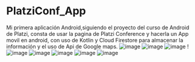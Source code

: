 # PlatziConf_App
Mi primera aplicación Android,siguiendo el proyecto del curso de Android de Platzi, consta de usar la pagina de Platzi Conference y hacerla un App movil en android, con uso de Kotlin y Cloud Firestore para almacenar la información y el uso de Api de Google maps.
![image](https://user-images.githubusercontent.com/60903552/127709277-c1f90dcb-ea5e-4667-9103-96bc6ae1e569.png)
![image](https://user-images.githubusercontent.com/60903552/127709622-a8a33597-44f4-4412-a821-dc20e6c34d30.png)
![image](https://user-images.githubusercontent.com/60903552/127709661-92068c14-86bc-4cea-b4b5-14d5c580681e.png)
!![image](https://user-images.githubusercontent.com/60903552/127709934-c8e32f59-01dc-440b-a4f1-8723ddf9f3ae.png)
![image](https://user-images.githubusercontent.com/60903552/127709701-75405fb8-9621-40b0-b120-7a7aef8cd4cb.png)
![image](https://user-images.githubusercontent.com/60903552/127709716-f112b1f7-7860-4206-922c-a96f447e5798.png)
![image](https://user-images.githubusercontent.com/60903552/127709737-1bafe367-f2b2-4124-ab0e-01438f452fe4.png)
![image](https://user-images.githubusercontent.com/60903552/127709749-5b357202-73c9-4288-bc43-179238bc4745.png)

